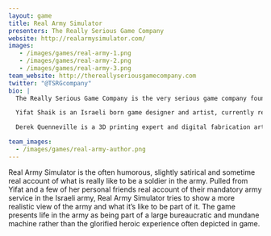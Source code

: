 ```yaml
---
layout: game
title: Real Army Simulator
presenters: The Really Serious Game Company
website: http://realarmysimulator.com/
images:
   - /images/games/real-army-1.png
   - /images/games/real-army-2.png
   - /images/games/real-army-3.png
team_website: http://thereallyseriousgamecompany.com
twitter: "@TSRGcompany"
bio: |
  The Really Serious Game Company is the very serious game company founded by Yifat Shaik & Derek Quenneville

  Yifat Shaik is an Israeli born game designer and artist, currently residing in Canada. A Master of Design graduate from OCAD University in Toronto, her work and research focus on online game socialization, political activism in gaming and the creation of unique and evocative game worlds. When not teaching game design, Yifat creates Unity based interactive art installations and spends her free time on the creation of several personal game projects.

  Derek Quenneville is a 3D printing expert and digital fabrication artist in Toronto, Canada. He works at Objex Unlimited, and occasionally teaches at Toronto Public Library. On the side, Derek gives talks at various non-profits around the city - he has introduced and demoed 3D printing to literally thousands of people at local events since 2009.

team_images:
  - /images/games/real-army-author.png
---
```

Real Army Simulator is the often humorous, slightly satirical and sometime real account of what is really like to be a soldier in the army. Pulled from Yifat and a few of her personal friends real account of their mandatory army service in the Israeli army, Real Army Simulator tries to show a more realistic view of the army and what it’s like to be part of it. The game presents life in the army as being part of a large bureaucratic and mundane machine rather than the glorified heroic experience often depicted in game.
